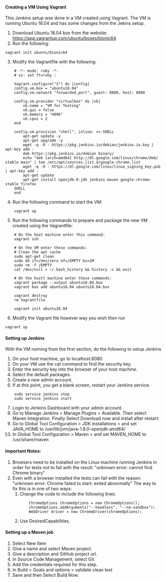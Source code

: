 #### Creating a VM Using Vagrant
This Jenkins setup was done in a VM created using Vagrant. The VM is running Ubuntu 18.04 and has some changes from the Jekins setup.

1. Download Ubuntu 18.04 box from the website: https://app.vagrantup.com/ubuntu/boxes/bionic64
2. Run the following:
```
vagrant init ubuntu/bionic64
```

3. Modify the Vagrantfile with the following:
```
    # -*- mode: ruby -*-
    # vi: set ft=ruby :

    Vagrant.configure("2") do |config|
    config.vm.box = "ubuntu18.04"
    config.vm.network "forwarded_port", guest: 8080, host: 8080

    config.vm.provider "virtualbox" do |vb|
        vb.name = "VM for Testing"
        vb.gui = false
        vb.memory = "4096"
        vb.cpus = 2
    end

    config.vm.provision "shell", inline: <<-SHELL
        apt-get update -y
        apt-get upgrade -y
        wget -q -O - https://pkg.jenkins.io/debian/jenkins.io.key | apt-key add -
        deb https://pkg.jenkins.io/debian binary/
        echo "deb [arch=amd64] http://dl.google.com/linux/chrome/deb/ stable main" | tee /etc/apt/sources.list.d/google-chrome.list
        wget -q -O - https://dl.google.com/linux/linux_signing_key.pub | apt-key add -
        apt-get update
        apt-get install openjdk-8-jdk jenkins maven google-chrome-stable firefox
    SHELL
    end
```

4. Run the following command to start the VM:
```
    vagrant up
```

5. Run the following commands to prepare and package the new VM created using the Vagrantfile:
```
    # On the host machine enter this command:
    vagrant ssh

    # On the VM enter these commands:
    # Clean the apt cache
    sudo apt-get clean
    sudo dd if=/dev/zero of=/EMPTY bs=1M
    sudo rm -f /EMPTY
    cat /dev/null > ~/.bash_history && history -c && exit

    # On the hostt machine enter these commands:
    vagrant package --output ubuntu18.04.box
    vagrant box add ubuntu18.04 ubuntu18.04.box

    vagrant destroy
    rm Vagrantfile

    vagrant init ubuntu18.04
```

6. Modify the Vagrant file however way you wish then run 
```
vagrant up
```

#### Setting up Jenkins
With the VM running from the first section, do the following to setup Jenkins
1. On your host machine, go to localhost:8080
2. On your VM use the cat command to find the security key.
3. Enter the security key into the browser of your host machine. 
4. Select the default packages. 
5. Create a new admin account.
6. If at this point, you get a blank screen, restart your Jenkins service.
```
    sudo service jenkins stop
    sudo service jenkins start
```
7. Login to Jenkins Dashboard with your admin account.
8. Go to Manage Jenkins > Manage Plugins > Available. Then select Maven Integration. Finally Select Download now and install after restart.
9. Go to Global Tool Configuration > JDK installations > and set JAVA_HOME to /usr/lib/jvm/java-1.8.0-openjdk-amd64/
10. In Global Tool Configuration > Maven > and set MAVEN_HOME to /usr/share/maven


#### Important Notes: 
1. Browsers need to be installed on the Linux machine running Jenkins in order for tests not to fail with the result: "unknown error: cannot find Chrome binary"
2. Even with a browser installed the tests can fail with the reason: "unknown error: Chrome failed to start: exited abnormally" The way to fix this is in one of two ways:
    1. Change the code to include the following lines:
        ```
            ChromeOptions chromeOptions = new ChromeOptions();
            chromeOptions.addArguments("--headless", "--no-sandbox");
            WebDriver driver = new ChromeDriver(chromeOptions); 
        ```
    2. Use DesiredCapabilities.

#### Setting up a Maven job
1. Select New Item
2. Give a name and select Maven project. 
3. Give a description and GitHub project url.
4. In Source Code Management, select Git.
5. Add the credentials required for this step.
6. In Build > Goals and options > validate clean test
7. Save and then Select Build Now.